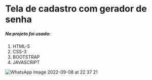 <h1>Tela de cadastro com gerador de senha</h1>

<h5>No projeto foi usado:</h5>

<ol>
<li>HTML-5</li>
<li>CSS-3</li>
<li>BOOTSTRAP</li>
<li>JAVASCRIPT</li>
</ol>


![WhatsApp Image 2022-09-08 at 22 37 21](https://user-images.githubusercontent.com/88587000/189254492-3064b728-ef08-4899-aba5-c0a15b6ed00c.jpeg)
